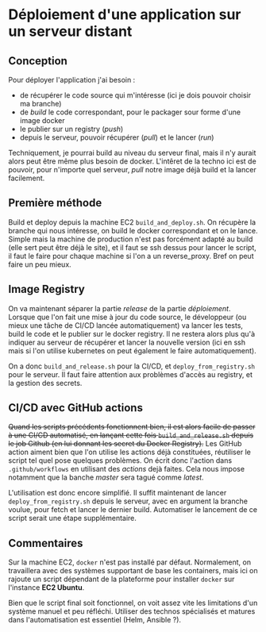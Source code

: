 # Déploiement d'une application sur un serveur distant

## Conception

Pour déployer l'application j'ai besoin :
- de récupérer le code source qui m'intéresse (ici je dois pouvoir choisir ma branche)
- de *build* le code correspondant, pour le packager sour forme d'une image docker
- le publier sur un registry (*push*)
- depuis le serveur, pouvoir récupérer (*pull*) et le lancer (*run*)

Techniquement, je pourrai build au niveau du serveur final, mais il n'y aurait alors peut être même plus besoin de docker. L'intêret de la techno ici est de pouvoir, pour n'importe quel serveur, *pull* notre image déjà build et la lancer facilement.

## Première méthode

Build et deploy depuis la machine EC2 `build_and_deploy.sh`.
On récupère la branche qui nous intéresse, on build le docker correspondant et on le lance. Simple mais la machine de production n'est pas forcément adapté au build (elle sert peut être déjà le site), et il faut se ssh dessus pour lancer le script, il faut le faire pour chaque machine si l'on a un reverse_proxy. Bref on peut faire un peu mieux.

## Image Registry

On va maintenant séparer la partie *release* de la partie *déploiement*. Lorsque que l'on fait une mise à jour du code source, le développeur (ou mieux une tâche de CI/CD lancée automatiquement) va lancer les tests, build le code et le publier sur le docker registry. Il ne restera alors plus qu'à indiquer au serveur de récupérer et lancer la nouvelle version (ici en ssh mais si l'on utilise kubernetes on peut également le faire automatiquement).

On a donc `build_and_release.sh` pour la CI/CD, et `deploy_from_registry.sh` pour le serveur. Il faut faire attention aux problèmes d'accès au registry, et la gestion des secrets.

## CI/CD avec GitHub actions

~~Quand les scripts précédents fonctionnent bien, il est alors facile de passer à une CI/CD automatisé, en lançant cette fois `build_and_release.sh` depuis le job Github (en lui donnant les secret du Docker Registry).~~
Les GitHub action aiment bien que l'on utilise les actions déjà constituées, réutiliser le script tel quel pose quelques problèmes. On écrit donc l'action dans `.github/workflows` en utilisant des *actions* dejà faites. Cela nous impose notamment que la banche *master* sera tagué comme *latest*.

L'utilisation est donc encore simplifié. Il suffit maintenant de lancer `deploy_from_registry.sh` depuis le serveur, avec en argument la branche voulue, pour fetch et lancer le dernier build. Automatiser le lancement de ce script serait une étape supplémentaire.

## Commentaires

Sur la machine EC2, `docker` n'est pas installé par défaut. Normalement, on travaillera avec des systèmes supportant de base les containers, mais ici on rajoute un script dépendant de la plateforme pour installer `docker` sur l'instance **EC2 Ubuntu**.

Bien que le script final soit fonctionnel, on voit assez vite les limitations d'un système manuel et peu réfléchi. Utiliser des technos spécialisés et matures dans l'automatisation est essentiel (Helm, Ansible ?).